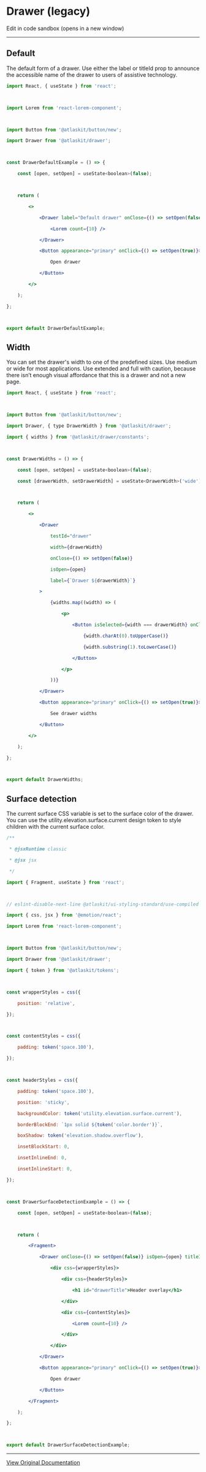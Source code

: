 # Drawer (legacy)

Edit in code sandbox
(opens in a new window)

---

## Default

The default form of a drawer. Use either the label or titleId prop to announce the accessible name of the drawer to users of assistive technology. 

```jsx
import React, { useState } from 'react';



import Lorem from 'react-lorem-component';



import Button from '@atlaskit/button/new';

import Drawer from '@atlaskit/drawer';



const DrawerDefaultExample = () => {

	const [open, setOpen] = useState<boolean>(false);



	return (

		<>

			<Drawer label="Default drawer" onClose={() => setOpen(false)} isOpen={open}>

				<Lorem count={10} />

			</Drawer>

			<Button appearance="primary" onClick={() => setOpen(true)}>

				Open drawer

			</Button>

		</>

	);

};



export default DrawerDefaultExample;
```

## Width

You can set the drawer's width to one of the predefined sizes. Use medium or wide for most applications. Use extended and full with caution, because there isn’t enough visual affordance that this is a drawer and not a new page. 

```jsx
import React, { useState } from 'react';



import Button from '@atlaskit/button/new';

import Drawer, { type DrawerWidth } from '@atlaskit/drawer';

import { widths } from '@atlaskit/drawer/constants';



const DrawerWidths = () => {

	const [open, setOpen] = useState<boolean>(false);

	const [drawerWidth, setDrawerWidth] = useState<DrawerWidth>('wide');



	return (

		<>

			<Drawer

				testId="drawer"

				width={drawerWidth}

				onClose={() => setOpen(false)}

				isOpen={open}

				label={`Drawer ${drawerWidth}`}

			>

				{widths.map((width) => (

					<p>

						<Button isSelected={width === drawerWidth} onClick={() => setDrawerWidth(width)}>

							{width.charAt(0).toUpperCase()}

							{width.substring(1).toLowerCase()}

						</Button>

					</p>

				))}

			</Drawer>

			<Button appearance="primary" onClick={() => setOpen(true)}>

				See drawer widths

			</Button>

		</>

	);

};



export default DrawerWidths;
```

## Surface detection

The current surface CSS variable is set to the surface color of the drawer. You can use the utility.elevation.surface.current design token to style children with the current surface color. 

```jsx
/**

 * @jsxRuntime classic

 * @jsx jsx

 */

import { Fragment, useState } from 'react';



// eslint-disable-next-line @atlaskit/ui-styling-standard/use-compiled -- Ignored via go/DSP-18766

import { css, jsx } from '@emotion/react';

import Lorem from 'react-lorem-component';



import Button from '@atlaskit/button/new';

import Drawer from '@atlaskit/drawer';

import { token } from '@atlaskit/tokens';



const wrapperStyles = css({

	position: 'relative',

});



const contentStyles = css({

	padding: token('space.100'),

});



const headerStyles = css({

	padding: token('space.100'),

	position: 'sticky',

	backgroundColor: token('utility.elevation.surface.current'),

	borderBlockEnd: `1px solid ${token('color.border')}`,

	boxShadow: token('elevation.shadow.overflow'),

	insetBlockStart: 0,

	insetInlineEnd: 0,

	insetInlineStart: 0,

});



const DrawerSurfaceDetectionExample = () => {

	const [open, setOpen] = useState<boolean>(false);



	return (

		<Fragment>

			<Drawer onClose={() => setOpen(false)} isOpen={open} titleId="drawerTitle">

				<div css={wrapperStyles}>

					<div css={headerStyles}>

						<h1 id="drawerTitle">Header overlay</h1>

					</div>

					<div css={contentStyles}>

						<Lorem count={10} />

					</div>

				</div>

			</Drawer>

			<Button appearance="primary" onClick={() => setOpen(true)}>

				Open drawer

			</Button>

		</Fragment>

	);

};



export default DrawerSurfaceDetectionExample;
```

---

[View Original Documentation](https://atlassian.design/components/drawer/drawer-legacy/examples)
